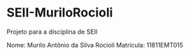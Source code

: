 # SEII-MuriloRocioli
Projeto para a disciplina de SEII

Nome: Murilo Antônio da Silva Rocioli
Matrícula: 11811EMT015
